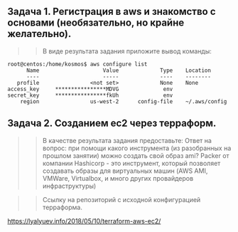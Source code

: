 ## Задача 1. Регистрация в aws и знакомство с основами (необязательно, но крайне желательно).

>>В виде результата задания приложите вывод команды:

```
root@centos:/home/kosmos$ aws configure list
      Name                    Value             Type    Location
      ----                    -----             ----    --------
   profile                <not set>             None    None
access_key     ****************MDVG              env
secret_key     ****************fkUh              env
    region                us-west-2      config-file    ~/.aws/config
```


## Задача 2. Созданием ec2 через терраформ.

>>В качестве результата задания предоставьте:
>>    Ответ на вопрос: при помощи какого инструмента (из разобранных на прошлом занятии) можно создать свой образ ami?
Packer от компании Hashicorp - это инструмент, который позволяет создавать образы для виртуальных машин (AWS AMI, VMWare, Virtualbox, и много других провайдеров инфраструктуры)

>>    Ссылку на репозиторий с исходной конфигурацией терраформа.

https://lyalyuev.info/2018/05/10/terraform-aws-ec2/
